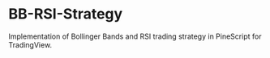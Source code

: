 # BB-RSI-Strategy
Implementation of Bollinger Bands and RSI trading strategy in PineScript for TradingView.
